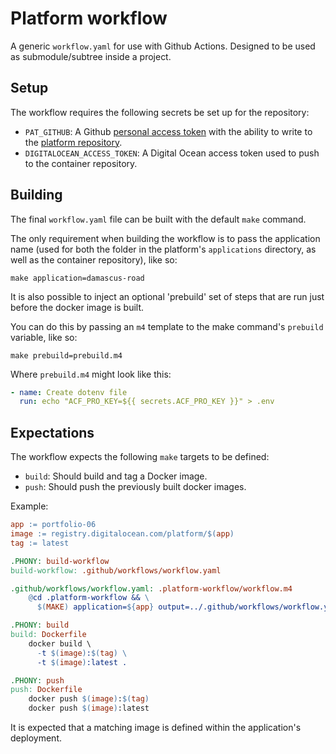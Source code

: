 # Platform workflow

A generic `workflow.yaml` for use with Github Actions. Designed to be used as submodule/subtree inside a project.

## Setup

The workflow requires the following secrets be set up for the repository:

- `PAT_GITHUB`: A Github [personal access token](https://github.com/settings/tokens) with the ability to write to the [platform repository](https://github.com/jayfreestone/platform).
- `DIGITALOCEAN_ACCESS_TOKEN`: A Digital Ocean access token used to push to the container repository.

## Building

The final `workflow.yaml` file can be built with the default `make` command.

The only requirement when building the workflow is to pass the application name (used for both the folder in the platform's `applications` directory, as well as the container repository), like so:

```
make application=damascus-road
```

It is also possible to inject an optional 'prebuild' set of steps that are run just before the docker image is built.

You can do this by passing an `m4` template to the make command's `prebuild` variable, like so:

```
make prebuild=prebuild.m4
```

Where `prebuild.m4` might look like this:

```yaml
- name: Create dotenv file
  run: echo "ACF_PRO_KEY=${{ secrets.ACF_PRO_KEY }}" > .env
```

## Expectations

The workflow expects the following `make` targets to be defined:

- `build`: Should build and tag a Docker image.
- `push`: Should push the previously built docker images.

Example:

```makefile
app := portfolio-06
image := registry.digitalocean.com/platform/$(app)
tag := latest

.PHONY: build-workflow
build-workflow: .github/workflows/workflow.yaml

.github/workflows/workflow.yaml: .platform-workflow/workflow.m4
	@cd .platform-workflow && \
	  $(MAKE) application=${app} output=../.github/workflows/workflow.yaml

.PHONY: build
build: Dockerfile
	docker build \
	  -t $(image):$(tag) \
	  -t $(image):latest .

.PHONY: push
push: Dockerfile
	docker push $(image):$(tag)
	docker push $(image):latest
```

It is expected that a matching image is defined within the application's deployment.
